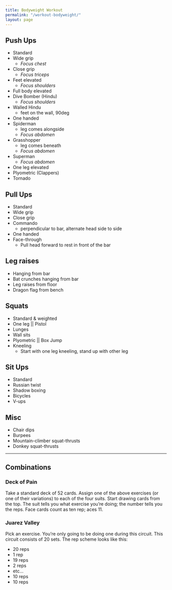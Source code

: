 ```yaml
---
title: Bodyweight Workout
permalink: "/workout-bodyweight/"
layout: page
---
```


## Push Ups
- Standard
- Wide grip
    - _Focus chest_
- Close grip
    - _Focus triceps_
- Feet elevated
    - _Focus shoulders_
- Full body elevated
- Dive Bomber (Hindu)
    - _Focus shoulders_
- Walled Hindu
    - feet on the wall, 90deg
- One handed
- Spiderman
    - leg comes alongside
    - _Focus abdomen_
- Grasshopper
    - leg comes beneath
    - _Focus abdomen_
- Superman
    - _Focus abdomen_
- One leg elevated
- Plyometric (Clappers)
- Tornado

## Pull Ups
- Standard
- Wide grip
- Close grip
- Commando
    - perpendicular to bar, alternate head side to side
- One handed
- Face-through
    - Pull head forward to rest in front of the bar

## Leg raises
- Hanging from bar
- Bat crunches hanging from bar
- Leg raises from floor
- Dragon flag from bench

## Squats
- Standard & weighted
- One leg || Pistol
- Lunges
- Wall sits
- Plyometric || Box Jump
- Kneeling
    - Start with one leg kneeling, stand up with other leg

## Sit Ups
- Standard
- Russian twist
- Shadow boxing
- Bicycles
- V-ups

## Misc
- Chair dips
- Burpees
- Mountain-climber squat-thrusts
- Donkey squat-thrusts

---

## Combinations

### Deck of Pain

Take a standard deck of 52 cards. Assign one of the above exercises (or one of their variations) to each of the four suits. Start drawing cards from the top. The suit tells you what exercise you’re doing; the number tells you the reps. Face cards count as ten rep; aces 11.

### Juarez Valley

Pick an exercise. You’re only going to be doing one during this circuit. This circuit consists of 20 sets. The rep scheme looks like this:

- 20 reps
- 1 rep
- 19 reps
- 2 reps
- etc...
- 10 reps
- 10 reps
